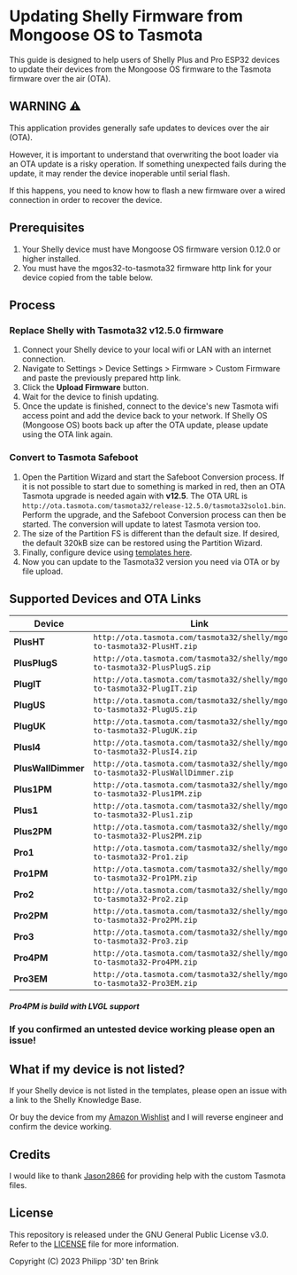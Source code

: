 
# Updating Shelly Firmware from Mongoose OS to Tasmota

This guide is designed to help users of Shelly Plus and Pro ESP32 devices to update their devices from the Mongoose OS firmware to the Tasmota firmware over the air (OTA).

## WARNING :warning:

This application provides generally safe updates to devices over the air (OTA). 

However, it is important to understand that overwriting the boot loader via an OTA update is a risky operation. If something unexpected fails during the update, it may render the device inoperable until serial flash.

If this happens, you need to know how to flash a new firmware over a wired connection in order to recover the device.

## Prerequisites

1. Your Shelly device must have Mongoose OS firmware version 0.12.0 or higher installed.
2. You must have the mgos32-to-tasmota32 firmware http link for your device copied from the table below.

## Process

### Replace Shelly with Tasmota32 v12.5.0 firmware

1. Connect your Shelly device to your local wifi or LAN with an internet connection.
2. Navigate to Settings > Device Settings > Firmware > Custom Firmware and paste the previously prepared http link. 
3. Click the **Upload Firmware** button.
4. Wait for the device to finish updating.
5. Once the update is finished, connect to the device's new Tasmota wifi access point and add the device back to your network. If Shelly OS (Mongoose OS) boots back up after the OTA update, please update using the OTA link again.

### Convert to Tasmota Safeboot 

1. Open the Partition Wizard and start the Safeboot Conversion process. If it is not possible to start due to something is marked in red, then an OTA Tasmota upgrade is needed again with **v12.5**. The OTA URL is `http://ota.tasmota.com/tasmota32/release-12.5.0/tasmota32solo1.bin`. Perform the upgrade, and the Safeboot Conversion process can then be started. The conversion will update to latest Tasmota version too.
2. The size of the Partition FS is different than the default size. If desired, the default 320kB size can be restored using the Partition Wizard.
3. Finally, configure device using [templates here](https://templates.blakadder.com/search.html).
4. Now you can update to the Tasmota32 version you need via OTA or by file upload.

## Supported Devices and OTA Links

| **Device** | **Link** | **State** |
|------|------|------|
| **PlusHT** |   `http://ota.tasmota.com/tasmota32/shelly/mgos32-to-tasmota32-PlusHT.zip`   |   :warning:**untested**   |
| **PlusPlugS** |   `http://ota.tasmota.com/tasmota32/shelly/mgos32-to-tasmota32-PlusPlugS.zip`   |   :white_check_mark:**tested**   |
| **PlugIT** |   `http://ota.tasmota.com/tasmota32/shelly/mgos32-to-tasmota32-PlugIT.zip`   |   :warning:**untested**   |
| **PlugUS** |   `http://ota.tasmota.com/tasmota32/shelly/mgos32-to-tasmota32-PlugUS.zip`   |   :warning:**untested**   |
| **PlugUK** |   `http://ota.tasmota.com/tasmota32/shelly/mgos32-to-tasmota32-PlugUK.zip`   |   :warning:**untested**   |
| **PlusI4** |   `http://ota.tasmota.com/tasmota32/shelly/mgos32-to-tasmota32-PlusI4.zip`   |   :white_check_mark:**tested**   |
| **PlusWallDimmer** |   `http://ota.tasmota.com/tasmota32/shelly/mgos32-to-tasmota32-PlusWallDimmer.zip`   |   :warning:**untested**   |
| **Plus1PM** |   `http://ota.tasmota.com/tasmota32/shelly/mgos32-to-tasmota32-Plus1PM.zip`   |   :white_check_mark:**tested**   |
| **Plus1** |   `http://ota.tasmota.com/tasmota32/shelly/mgos32-to-tasmota32-Plus1.zip`   |   :white_check_mark:**tested**   |
| **Plus2PM** |   `http://ota.tasmota.com/tasmota32/shelly/mgos32-to-tasmota32-Plus2PM.zip`   |   :white_check_mark:**tested**   |
| **Pro1** |   `http://ota.tasmota.com/tasmota32/shelly/mgos32-to-tasmota32-Pro1.zip`   |   :white_check_mark:**tested**   |
| **Pro1PM** |   `http://ota.tasmota.com/tasmota32/shelly/mgos32-to-tasmota32-Pro1PM.zip`   |   :white_check_mark:**tested**   |
| **Pro2** |   `http://ota.tasmota.com/tasmota32/shelly/mgos32-to-tasmota32-Pro2.zip`   |   :white_check_mark:**tested**   |
| **Pro2PM** |   `http://ota.tasmota.com/tasmota32/shelly/mgos32-to-tasmota32-Pro2PM.zip`   |   :white_check_mark:**tested**   |
| **Pro3** |   `http://ota.tasmota.com/tasmota32/shelly/mgos32-to-tasmota32-Pro3.zip`   |   :warning:**untested**   |
| **Pro4PM** |   `http://ota.tasmota.com/tasmota32/shelly/mgos32-to-tasmota32-Pro4PM.zip`   |   :white_check_mark:**tested**   |
| **Pro3EM** |   `http://ota.tasmota.com/tasmota32/shelly/mgos32-to-tasmota32-Pro3EM.zip`   |   :warning:**untested**   |

##### Pro4PM is build with LVGL support

### If you confirmed an **untested** device working please open an issue!

## What if my device is not listed?

If your Shelly device is not listed in the templates, please open an issue with a link to the Shelly Knowledge Base.

Or buy the device from my [Amazon Wishlist](https://www.amazon.de/hz/wishlist/ls/2ZS2NBA6PPEDD) and I will reverse engineer and confirm the device working.

## Credits

I would like to thank [Jason2866](https://github.com/Jason2866) for providing help with the custom Tasmota files.

## License

This repository is released under the GNU General Public License v3.0. Refer to the [LICENSE](LICENSE) file for more information. 

Copyright (C) 2023 Philipp '3D' ten Brink 
